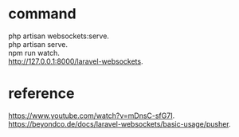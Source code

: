 # command
php artisan websockets:serve.  
php artisan serve.  
npm run watch.  
http://127.0.0.1:8000/laravel-websockets.  

# reference
https://www.youtube.com/watch?v=mDnsC-sfG7I.  
https://beyondco.de/docs/laravel-websockets/basic-usage/pusher.  
